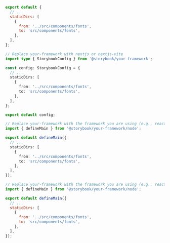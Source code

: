 ```js filename=".storybook/main.js" renderer="react" language="js" tabTitle="CSF 3"
export default {
  // ...
  staticDirs: [
    {
      from: '../src/components/fonts',
      to: 'src/components/fonts',
    },
  ],
};
```

```ts filename=".storybook/main.ts" renderer="react" language="ts" tabTitle="CSF 3"
// Replace your-framework with nextjs or nextjs-vite
import type { StorybookConfig } from '@storybook/your-framework';

const config: StorybookConfig = {
  // ...
  staticDirs: [
    {
      from: '../src/components/fonts',
      to: 'src/components/fonts',
    },
  ],
};

export default config;
```

```ts filename=".storybook/main.ts" renderer="react" language="ts" tabTitle="CSF Next 🧪"
// Replace your-framework with the framework you are using (e.g., react-vite, nextjs, nextjs-vite)
import { defineMain } from '@storybook/your-framework/node';

export default defineMain({
  // ...
  staticDirs: [
    {
      from: '../src/components/fonts',
      to: 'src/components/fonts',
    },
  ],
});
```

<!-- JS snippets still needed while providing both CSF 3 & Next -->

```js filename=".storybook/main.js" renderer="react" language="js" tabTitle="CSF Next 🧪"
// Replace your-framework with the framework you are using (e.g., react-vite, nextjs, nextjs-vite)
import { defineMain } from '@storybook/your-framework/node';

export default defineMain({
  // ...
  staticDirs: [
    {
      from: '../src/components/fonts',
      to: 'src/components/fonts',
    },
  ],
});
```
